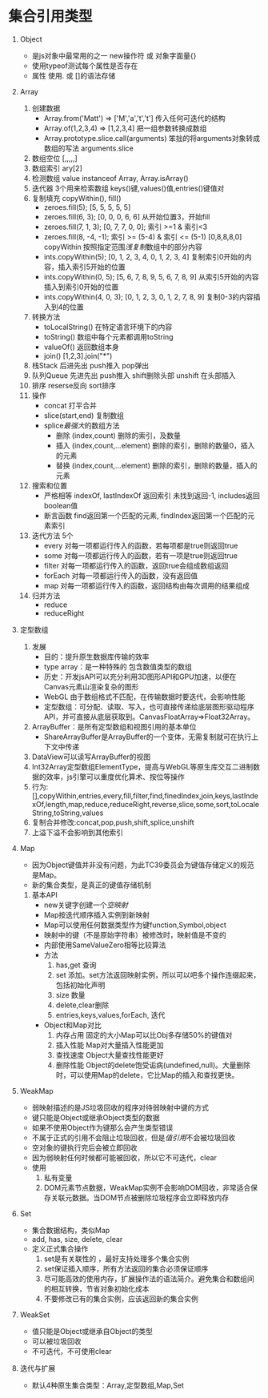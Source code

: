 # 集合引用类型

1. Object
    - 是js对象中最常用的之一 new操作符 或 对象字面量{}
    - 使用typeof测试每个属性是否存在
    - 属性 使用. 或 []的语法存储

2. Array
    1. 创建数据 
        - Array.from('Matt') => ['M','a','t','t'] 传入任何可迭代的结构
        - Array.of(1,2,3,4) => [1,2,3,4] 把一组参数转换成数组
        - Array.prototype.slice.call(arguments) 笨拙的将arguments对象转成数组的写法 arguments.slice
    2. 数组空位 [,,,,,]
    3. 数组索引 ary[2]
    4. 检测数组 value instanceof Array, Array.isArray()
    5. 迭代器 3个用来检索数组 keys()键,values()值,entries()键值对
    6. 复制填充 copyWithin(), fill()
        - zeroes.fill(5); [5, 5, 5, 5, 5]
        - zeroes.fill(6, 3); [0, 0, 0, 6, 6] 从开始位置3，开始fill
        - zeroes.fill(7, 1, 3); [0, 7, 7, 0, 0]; 索引 >=1 & 索引<3
        - zeroes.fill(8, -4, -1); 索引 >= (5-4) & 索引 <= (5-1) [0,8,8,8,0]
        copyWithin 按照指定范围*浅复制*数组中的部分内容
        - ints.copyWithin(5); [0, 1, 2, 3, 4, 0, 1, 2, 3, 4] 复制索引0开始的内容，插入索引5开始的位置
        - ints.copyWithin(0, 5); [5, 6, 7, 8, 9, 5, 6, 7, 8, 9] 从索引5开始的内容插入到索引0开始的位置 
        - ints.copyWithin(4, 0, 3); [0, 1, 2, 3, 0, 1, 2, 7, 8, 9] 复制0-3的内容插入到4的位置
    7. 转换方法
        - toLocalString() 在特定语言环境下的内容
        - toString() 数组中每个元素都调用toString
        - valueOf() 返回数组本身
        - join() [1,2,3].join("*")
    8. 栈Stack 后进先出 push推入 pop弹出 
    9. 队列Queue 先进先出 push推入 shift删除头部
        unshift 在头部插入
    10. 排序 reserse反向 sort排序
    11. 操作 
        - concat 打平合并
        - slice(start,end) 复制数组
        - splice*最强大*的数组方法
            - 删除 (index,count) 删除的索引，及数量
            - 插入 (index,count,...element) 删除的索引，删除的数量0，插入的元素
            - 替换 (index,count,...element) 删除的索引，删除的数量，插入的元素
    12. 搜索和位置
        - 严格相等 indexOf, lastIndexOf 返回索引 未找到返回-1, includes返回boolean值
        - 断言函数 find返回第一个匹配的元素, findIndex返回第一个匹配的元素索引
    13. 迭代方法 5个
        - every 对每一项都运行传入的函数，若每项都是true则返回true
        - some 对每一项都运行传入的函数，若有一项是true则返回true
        - filter 对每一项都运行传入的函数，返回true会组成数组返回
        - forEach 对每一项都运行传入的函数，没有返回值
        - map 对每一项都运行传入的函数，返回结构由每次调用的结果组成
    14. 归并方法
        - reduce
        - reduceRight

3. 定型数组
    1.  发展  
        - 目的：提升原生数据库传输的效率
        - type array：是一种特殊的 包含数值类型的数组
        - 历史：开发jsAPI可以充分利用3D图形API和GPU加速，以便在Canvas元素山渲染复杂的图形
        - WebGL 由于数组格式不匹配，在传输数据时要迭代，会影响性能
        - 定型数组：可分配、读取、写入，也可直接传递给底层图形驱动程序API，并可直接从底层获取到。CanvasFloatArray=>Float32Array。
    2. ArrayBuffer：是所有定型数组和视图引用的基本单位
        - ShareArrayBuffer是ArrayBuffer的一个变体，无需复制就可在执行上下文中传递
    3. DataView可以读写ArrayBuffer的视图
    4. Int32Array定型数组ElementType，提高与WebGL等原生库交互二进制数据的效率，js引擎可以重度优化算术、按位等操作
    5. 行为:[],copyWithin,entries,every,fill,filter,find,finedIndex,join,keys,lastIndexOf,length,map,reduce,reduceRight,reverse,slice,some,sort,toLocaleString,toString,values
    6. 复制合并修改:concat,pop,push,shift,splice,unshift
    7. 上溢下溢不会影响到其他索引

4. Map
    - 因为Object键值并非没有问题，为此TC39委员会为键值存储定义的规范是Map。
    - 新的集合类型，是真正的键值存储机制
    1. 基本API
        - new关键字创建一个*空映射*
        - Map按迭代顺序插入实例到新映射
        - Map可以使用任何数据类型作为键function,Symbol,object
        - 映射中的键（不是原始字符串）被修改时，映射值是不变的
        - 内部使用SameValueZero相等比较算法
        - 方法
            1. has,get 查询
            2. set 添加。set方法返回映射实例，所以可以吧多个操作连缀起来，包括初始化声明
            3. size 数量
            4. delete,clear删除
            5. entries,keys,values,forEach, 迭代
        - Object和Map对比
            1. 内存占用 固定的大小Map可以比Obj多存储50%的键值对
            2. 插入性能 Map对大量插入性能更加
            3. 查找速度 Object大量查找性能更好
            4. 删除性能 Object的delete饱受诟病(undefined,null)。大量删除时，可以使用Map的delete，它比Map的插入和查找更快。

5. WeakMap
    - 弱映射描述的是JS垃圾回收的程序对待弱映射中键的方式
    - 键只能是Object或继承Object类型的数据
    - 如果不使用Object作为键那么会产生类型错误
    - 不属于正式的引用不会阻止垃圾回收，但是*值引用*不会被垃圾回收
    - 空对象的键执行完后会被立即回收
    - 因为弱映射任何时候都可能被回收，所以它不可迭代，clear
    - 使用
        1. 私有变量
        2. DOM元素节点数据，WeakMap实例不会影响DOM回收，非常适合保存关联元数据。当DOM节点被删除垃圾程序会立即释放内存

6. Set
    - 集合数据结构，类似Map
    - add, has, size, delete, clear
    - 定义正式集合操作
        1. set是有关联性的 ，最好支持处理多个集合实例
        2. set保证插入顺序，所有方法返回的集合必须保证顺序
        3. 尽可能高效的使用内存，扩展操作法的语法简介。避免集合和数组间的相互转换，节省对象初始化成本
        4. 不要修改已有的集合实例，应该返回新的集合实例

7. WeakSet
    - 值只能是Object或继承自Object的类型
    - 可以被垃圾回收
    - 不可迭代，不可使用clear

8. 迭代与扩展
    - 默认4种原生集合类型：Array,定型数组,Map,Set
    
